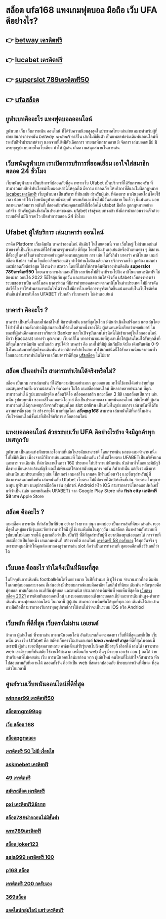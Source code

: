 # สล็อต ufa168 แทงเกมฟุตบอล มือถือ  เว็บ UFA  ดีอย่างไร?

## 👉 [betway เครดิตฟรี](https://mabet.net/20-free-100/)
## 👉 [lucabet เครดิตฟรี](https://member.mabet.net/?action=login)
## 👉 [superslot 789เครดิตฟรี50](https://member.mabet.net/?action=login)
## 👉 [ufaสล็อต](https://mabet.net/register/)

## ยูฟ่าเบทคืออะไร  แทงฟุตบอลออนไลน์

ยูฟ่าเบท  เว็บ  เว็บการพนัน ออนไลน์  ที่ได้รับความนิยมสูงสุดในประเทศไทย เล่นง่ายเหมาะสำหรับผู้ที่ชอบเล่นการการพนัน  *betway เครดิตฟรี* คาสิโน ฝากไม่มีขั้นต่ํา  เป็นแพลตฟอร์มเดิมพันออนไลน์ที่รองรับกีฬาประเภทต่างๆ นอกจากนี้ยังมีตัวเลือกการ ทายผลที่หลากหลาย มี จัดการ  เล่นบอลสเต็ป  มีครบทุกรูปแบบภายในเว็บเดียว ทำให้  ผู้เล่น เกิดความสนุกสนานในการเล่น


##  เว็บพนันยูฟ่าเบท เราเปิดการบริการที่ยอดเยี่ยม  เอาใจใส่สมาชิกตลอด 24 ชั่วโมง

 เว็บพนันยูฟ่าเบท เป็นบริการที่ปลอดภัยที่สุด  เพราะเว็บ Ufabet  เป็นบริการที่ได้รับการยอมรับ ที่สามารถมอบสิทธิประโยชน์ทั้งหมดเหล่านี้ให้คุณได้ มีความ ปลอดภัย ให้บริการที่ดีและไม่ผิดกฏหมาย  [lucabet เครดิตฟรี](https://member.mabet.net/?action=login) เว็บยูฟ่าเบท เป็นบริการ ที่ทันสมัย สำหรับผู้เล่น ที่ต้องการ หาเงินออนไลน์โดยใช้เวลา น้อย  ทำให้  เว็บพนันยูฟ่าเบทมีระบบที่ ทรงพลังและที่จะไม่มีวันล่มสลาย ในเร็วๆ นี้แน่นอน มอบสภาพแวดล้อมการ พนันที่ ปลอดภัยพร้อมคุณสมบัติที่เชื่อถือได้  ufabet มือถือ  ถูกกฎหมายอย่างแท้จริง สำหรับผู้เล่นที่เล่นในประเทศของตน ufabet เข้าสู่ระบบทางเข้า ยังมีการฝากถอนรวดเร็วด้วยระบบอัตโนมัติ รวดเร็ว เปิดทำการตลอด 24 ชั่วโมง


## Ufabet  ผู้ให้บริการ เล่นบาคาร่า ออนไลน์

เราคือ Platform เว็บเดิมพัน บาคาร่าออนไลน์ อันดับ1 ในไทยตอนนี้ จาก เว็บใหญ่ ไม่ผ่านเอเย่นต์ ด้วยเราที่เป็นเว็บแบรนด์ที่ได้รับมาตรฐานระดับ ดีที่สุด โดยที่ไม่ผ่านเอเย่นต์หรือตัวแทนต่าง ๆ มีสถานที่ตั้งอยู่ในคาสิโนต่างประเทศอย่างถูกต้องตามกฏหมาย การ  เล่น  ได้ทั้งกีฬา บาคาร่า คาสิโนสด เกมส์ สล็อต ยิงปลา จบในเว็บเดียวเรียบร้อยแล้ว ทำให้ท่านไม่ต้องเสียเวลา บริการรวดเร็ว ถูกต้อง แม่นยำ และปลอดภัยต่อข้อมูล ใช้งานง่าย สะดวก โดยที่ไม่ทำให้การเดิมพันของท่านติดขัด **superslot 789เครดิตฟรี50** โดยเฉพาะการฝากถอนที่ใช้เวลาเพียงไม่กี่วินาทีรวมไปถึง คาสิโนแจกเครดิตฟรี ไม่ต้องฝาก ถอนได้ 2022 ก็มีให้ลุ้นกันทุกวัน และสามารถเข้าเล่นได้จริงกับ  ufabet เว็บตรงทางเข้า  ระบบของเราเป็น คาสิโนสด บาคาร่าสด ที่มีการถ่ายทอดสดตรงจากคาสิโนในต่างประเทศ ไม่มีการตัดต่อวีดีโอ ทำให้ท่านสามารถมั่นใจได้ว่าจะไม่มีการโกงหรือการทุจริตเกิดขึ้นแน่นอนกับในเว็บไซต์เดิมพันชั้นนำในระดับโลก UFABET เว็บหลัก เว็บบาคาร่า ไม่ผ่านเอเย่นต์


## บาคาร่า คืออะไร ? 

บาคาร่า เป็นหนึ่งในเกมไพ่คาสิโนที่  มีการเดิมพัน มากที่สุดในโลก มีต้นกำเนิดในฝรั่งเศส และเล่นโดยใช้สำรับไพ่ เกมดังกล่าวมีผู้เล่นสองฝั่งที่ด้านใดด้านหนึ่งของโต๊ะ ผู้เล่นคนหนึ่งเรียกว่าเพลย์เยอร์ ในขณะที่ผู้เล่นอีกคนทางขวาเรียกว่า  Banker และในปัจจุบันเกมไพ่ชนิดนี้ได้เข้ามาอยู่ในโลกออนไลน์ ชื่อว่า  Baccarat บาคาร่า  คุณจะพบ เว็บคาสิโน บาคาร่ามากมายที่ทุ่มเทเพื่อให้ผู้เล่นใหม่ได้รับทุกสิ่งที่ดีที่สุดในการเดิมพัน  ฉะนั้นแล้ว สรุปได้ว่า บาคาร่า คือ เกมไพ่ที่มีผู้เล่นกับฝั่งเจ้ามือ เดิมพันแต้ม 0-9 ฝั่งไหนแต้มมากที่สุดก็ชนะเดิมพัน ด้วยกติการที่เข้าในง่าย ทำให้เกมชนิดนี้่ได้รับความนิยมจากคนทั่วโลกและสามารถทำเงินได้จาก  เว็บบาคาร่าดีที่สุด [ufaสล็อต](https://mabet.net/credit-free-50/)  ได้ไม่ยาก

## สล็อต  เป็นอย่างไร สามารถทำเงินได้จริงหรือไม่?

 สล็อต  เป็นเกม การเล่นพนัน ที่ได้รับความนิยมอย่างมาก  ถูกออกแบบ มาให้ใช้งานได้อย่างง่ายที่สุด  และสนุกพร้อมทั้ง  ความน่าสนใจ ที่คาดเดา  ไม่ได้ เกมสล็อตออนไลน์  มีหลากหลายประเภท  ที่คุณสามารถเล่นได้ รูปแบบหลักๆคือ  สล็อตวิดีโอ สล็อตคลาสสิก และสล็อต 3 มิติ เกมสล็อตเป็นการ เล่นพนัน รูปแบบหนึ่ง ของคาสิโนเกมแห่งโอกาส ถือเป็นประเภทของ  เกมพนันออนไลน์ สมัยใหม่ที่ ผู้เล่น สามารถเล่นได้ทุกเพศทุกวัยจากทั่วทุกมุมโลก  slot online เป็นหนึ่งในรูปแบบการ เล่นพนันที่ได้รับความการชื่นชอบ  ว่า  สร้างรายได้  มากที่สุดโลก ***สล็อตpg168*** สามารถ เล่นพนันได้ที่คาสิโนผ่านเว็บไซต์ออนไลน์ชั้นนำที่เปิดให้บริการ สล็อตออนไลน์ 


##  แทงบอลออนไลน์   ด้วยระบบเว็บ UFA ดีอย่างไรบ้าง จึงมีลูกค้าทุกเพศทุกวัย

 ยูฟ่าเบท เป็นเกมแห่งทักษะและโอกาสที่เล่นในระดับนานาชาติ โดยการพนัน ผลของเกมจำนวนหนึ่ง ไม่ใช่มิติเดียว เนื่องจากมีวิธีการเล่นและชนะที่ ไม่เหมือนกัน  เว็บไซต์โดยตรง UFABETเป็นบริษัทเกมและการ วางเดิมพัน ที่ดำเนินงานในกว่า 160 ประเทศ ให้บริการแก่นักพนัน นับล้านทั่วโลกและมีบัญชีที่ลงทะเบียนหลายล้านบัญชี และไม่เพียงแต่ให้การสนับสนุนการ พนัน กีฬาเท่านั้น แต่ยังรวมถึงการ เล่นพนันเกมประเภทอื่นๆ เช่น โป๊กเกอร์ เกมคาสิโน เกมสด กีฬาเสมือนจริง และอื่นๆสำหรับผู้ที่ต้องการเล่นเกมเดิมพัน เล่นพนันกับ Ufabet เว็บตรง ไม่มีหักรายได้เปอร์เซ็นที่เล่น  จ่ายตรง ในทุการลงทุน  ยูฟ่าเบท  บนอุปกรณ์มือถือ เช่น อุปกรณ์ Android หรือ iOS สามารถดาวน์โหลดแอปพลิเคชั่นที่จำเป็น (เช่น แอพพลิเคชั่น UFABET) จาก Google Play Store หรือ **fish city เครดิตฟรี 58 บาท** Apple Store 


##  สล็อต คืออะไร ?

 เกมสล็อต  การพนัน ที่กำลังเป็นที่นิยม อย่างกว้างขวาง สนุก   แตกบ่อย  เป็นการเล่นที่นิยม เล่นกัน เยอะที่สุดในหมู่ของวัยรุ่นและวัยทำงานทำให้มี ผู้ใช้งานเพิ่มขึ้นในทุกๆวัน  เกม์สล็อต ที่มาพร้อมกับระบบที่ รูปแบบใหม่และ รายได้ สูงมากถือว่าเป็น เป็นวิธี ที่ดีที่สุดสำหรับผู้ที่ อยากมีลงทุนน้อยและได้ การจ่ายที่เยอะถือว่าเป็นอีกหนึ่ง เล่นเกมพนันที่ สร้างรายได้ ออนไลน์ [เครดิตฟรี 58 กดรับเอง](https://mabet.net/20-free-100/) ได้ทุกวันจริง ๆ เพราะเหตุผลนี้ทำให้คุณต้องมาลองดูว่าการเล่น slot ถือว่าเป็นการทำงานที่ สุดยอดอีกหนึ่งวิธีเลยก็ว่าได้


## เว็บบอล  คืออะไร  ทำไมจึงเป็นที่นิยมที่สุด

ในปัจจุบันการเดิมพัน  footballเติบโตขึ้นอย่างมาก ในปีที่ผ่านมา มี ผู้ใช้งาน จำนวนมากที่ลงเดิมพัน ในเกมฟุตบอลและบางคน ก็เล่นอย่างมีประสบการณ์แบบมืออาชีพ โดยกีฬาที่นิยม เดิมพัน หลักๆเลยคือ ฟุตบอล บาสเก็ตบอล อเมริกันฟุตบอล และเทนนิส ประเภทการเดิมพันที่ พบเห็นที่สุดคือ [เว็บตรง สล็อต 2021](https://mabet.net/credit-free-50/)  การเดิมพันบอลออนไลน์  แทงบอลแบบบอลเต็งและบอลสเต็ป และการเดิมพันสูง-ต่ำการเดิมพัน  แทงฟุตบอลออนไลน์ ในเวลานี้ ผู้ผู้เล่น สามารถวางเดิมพันได้ทุกที่ทุกเวลา เดิมพันได้ง่ายผ่านทางมือถือที่สามารถรองรับการทุกอุปกรณ์การใช้งานไม่ว่าจะเป็นระบบ iOS หรือ Andriod

##  เว็บหลัก ที่ดีที่สุด  เว็บตรงไม่ผ่าน เอเยนต์

ถ้าหาก ผู้เล่นใหม่ ที่จะมาเล่น แทงพนันออนไลน์ อันดับแรกก็คงจะมองหา เว็บที่ดีที่สุดและก็เป็น เว็บพนัน ตรง   เว็บ Ufabet คือ สมัครเว็บตรงไม่ผ่านเอเย่นต์  ***lava เครดิตฟรี ล่าสุด*** ที่ดีที่สุดในตอนนี้เพราะมี ผู้เล่น  เยอะที่สุดหลากหลาย อาชีพตั้งแต่วัยรุ่นจนไปถึงคนที่มีอายุก็ เลือกได้ เล่นได้ เพราะทาง web เรามีระบบที่ทันสมัย ใช้งานได้สะดวก เหมือนกับ web อื่นๆ มีระบบ เอาเข้า ถอน } ออโต้ ง่ายสำหรับคนที่ไม่เคยเล่น  เว็บ การพนันออนไลน์มาก่อน หาก ผู้เล่นใหม่ คนไหนที่ไม่เข้าใจก็สามารถ ทักไปสอบถามกับทีมงานได้ ตลอดทั้งวัน  ถือว่าเป็น web ที่สะดวกปลอดภัย มีระบบการเงินที่มั่นคง ที่สุดแล้วในเวลานี้ 


## ศูนย์รวมเว็บพนันออนไลน์ที่ดีที่สุด

### [winner99 เครดิตฟรี50](https://atom.io/themes/PG%20เว็บตรง%20%20betflix%20joker%20เครดิตฟรี%2050%20ล่าสุด%20008%20สล็อต%2020รับ100%20ของแท้%20100%)
### [สล็อตmgm99pg](https://atom.io/themes/PG%20เว็บตรง%20%20joker%20สล็อต777%20008%20สล็อต%2020รับ100%20ของแท้%20100%)
### [เว็บ สล็อต 168](https://atom.io/themes/PG%20เว็บตรง%20%20pxj%20เครดิตฟรี%2038%20008%20สล็อต%2020รับ100%20ของแท้%20100%)
### [สล็อตpgทดลอง](https://atom.io/themes/PG%20เว็บตรง%20%20สล็อต818king%20008%20สล็อต%2020รับ100%20ของแท้%20100%)
### [เครดิตฟรี 50 ไม่มี เงื่อนไข](https://atom.io/themes/PG%20เว็บตรง%20%20จาวิส%20สล็อต%20008%20สล็อต%2020รับ100%20ของแท้%20100%)
### [askmebet เครดิตฟรี](https://atom.io/themes/PG%20เว็บตรง%20%20fullslot%20eiei%20เครดิตฟรี%20008%20สล็อต%2020รับ100%20ของแท้%20100%)
### [49 เครดิตฟรี](https://atom.io/themes/PG%20เว็บตรง%20%203xbet%20สล็อต%20008%20สล็อต%2020รับ100%20ของแท้%20100%)
### [สมัครสล็อต เครดิตฟรี](https://atom.io/themes/PG%20เว็บตรง%20%20จาวิส%20สล็อต%20008%20สล็อต%2020รับ100%20ของแท้%20100%)
### [pxj เครดิตฟรี28บาท](https://atom.io/themes/PG%20เว็บตรง%20%20777%20superslot%20เครดิตฟรี50%20008%20สล็อต%2020รับ100%20ของแท้%20100%)
### [สล็อต789ฝากถอนไม่มีขั้นต่ํา](https://atom.io/themes/PG%20เว็บตรง%20%20newclear%20สล็อต%20008%20สล็อต%2020รับ100%20ของแท้%20100%)
### [wm789เครดิตฟรี](https://atom.io/themes/PG%20เว็บตรง%20%20lucia%2068%20เครดิตฟรี%20008%20สล็อต%2020รับ100%20ของแท้%20100%)
### [สล็อต joker123](https://atom.io/themes/PG%20เว็บตรง%20%20เครดิตฟรี%20ไม่ต้องฝาก%20ไม่ต้องแชร์%202021%20กดรับเอง%20008%20สล็อต%2020รับ100%20ของแท้%20100%)
### [asia999 เครดิตฟรี 100](https://atom.io/themes/PG%20เว็บตรง%20%20otp%20superslot%20เครดิตฟรี%2050%20ยืนยันเบอร์%20008%20สล็อต%2020รับ100%20ของแท้%20100%)
### [p168 สล็อต](https://atom.io/themes/PG%20เว็บตรง%20%20เครดิตฟรี%20100%20ไม่ต้องทำกิจกรรม2022%20008%20สล็อต%2020รับ100%20ของแท้%20100%)
### [เครดิตฟรี 200 กดรับเอง](https://atom.io/themes/PG%20เว็บตรง%20%20สมัคร%20สล็อต%20008%20สล็อต%2020รับ100%20ของแท้%20100%)
### [369สล็อต](https://atom.io/themes/PG%20เว็บตรง%20%20lucabet%20เครดิตฟรี100%20008%20สล็อต%2020รับ100%20ของแท้%20100%)
### [แอดไลน์กลุ่มไลน์ แชร์ เครดิตฟรี](https://atom.io/themes/PG%20เว็บตรง%20%20zombie%20สล็อต%20008%20สล็อต%2020รับ100%20ของแท้%20100%)